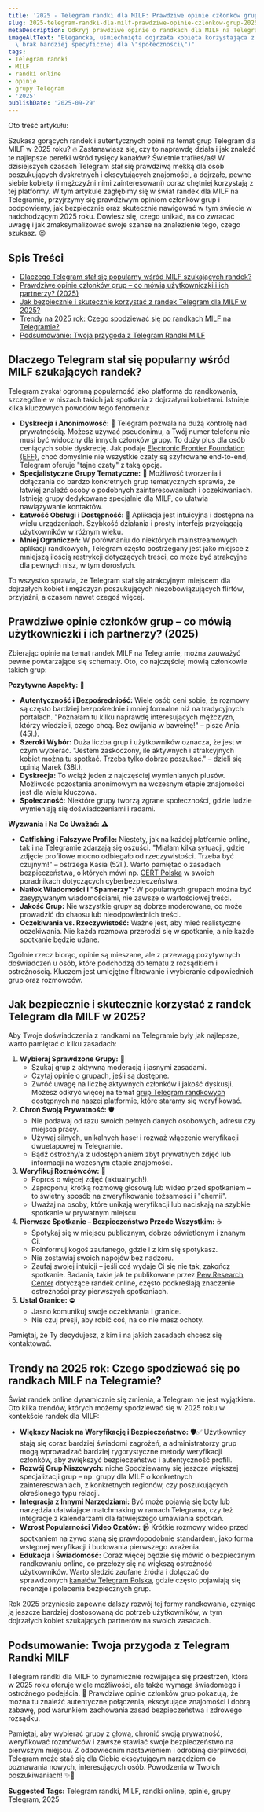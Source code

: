 ```yaml
---
title: '2025 - Telegram randki dla MILF: Prawdziwe opinie członków grup (2025)'
slug: 2025-telegram-randki-dla-milf-prawdziwe-opinie-czlonkow-grup-2025
metaDescription: Odkryj prawdziwe opinie o randkach dla MILF na Telegramie w 2025! Przeczytaj, jak bezpiecznie korzystać z grup, na co uważać i jakie są trendy.
imageAltText: "Elegancka, uśmiechnięta dojrzała kobieta korzystająca z telefonu, symbolizująca randki MILF na Telegramie.\n\n    *   Anchor Text: grup Telegram randkowych\n    *   Target Path: `/randki-telegram`\n*   **Embedded 2:**\n    *   Anchor Text: kanałów Telegram Polska\n    *   Target Path: `/kanaly`\n*   **Additional Suggestion 1:**\n    *   Phrase in article: \"To wszystko sprawia, że Telegram stał się atrakcyjnym miejscem dla dojrzałych kobiet i mężczyzn poszukujących niezobowiązujących flirtów, przyjaźni, a czasem nawet czegoś więcej.\"\n    *   Suggested Anchor Text: niezobowiązujących flirtów\n    *   Suggested Target Path: `/flirt` (lub inna relevantna kategoria/podkategoria dotycząca flirtu)\n*   **Additional Suggestion 2:**\n    *   Phrase in article: \"Niektóre grupy tworzą zgrane społeczności, gdzie ludzie wymieniają się doświadczeniami i radami.\"\n    *   Suggested Anchor Text: zgrane społeczności\n    *   Suggested Target Path: `/grupy` (ogólna kategoria grup, jeśli\
  \ brak bardziej specyficznej dla \"społeczności\")"
tags:
- Telegram randki
- MILF
- randki online
- opinie
- grupy Telegram
- '2025'
publishDate: '2025-09-29'
---
```


Oto treść artykułu:

Szukasz gorących randek i autentycznych opinii na temat grup Telegram dla MILF w 2025 roku? 🔥 Zastanawiasz się, czy to naprawdę działa i jak znaleźć te najlepsze perełki wśród tysięcy kanałów? Świetnie trafiłeś/aś! W dzisiejszych czasach Telegram stał się prawdziwą mekką dla osób poszukujących dyskretnych i ekscytujących znajomości, a dojrzałe, pewne siebie kobiety (i mężczyźni nimi zainteresowani) coraz chętniej korzystają z tej platformy. W tym artykule zagłębimy się w świat randek dla MILF na Telegramie, przyjrzymy się prawdziwym opiniom członków grup i podpowiemy, jak bezpiecznie oraz skutecznie nawigować w tym świecie w nadchodzącym 2025 roku. Dowiesz się, czego unikać, na co zwracać uwagę i jak zmaksymalizować swoje szanse na znalezienie tego, czego szukasz. 😉

## Spis Treści

*   [Dlaczego Telegram stał się popularny wśród MILF szukających randek?](#dlaczego-telegram-stal-sie-popularny-wsrod-milf-szukajacych-randek)
*   [Prawdziwe opinie członków grup – co mówią użytkowniczki i ich partnerzy? (2025)](#prawdziwe-opinie-czlonkow-grup--co-mowia-uzytkowniczki-i-ich-partnerzy-2025)
*   [Jak bezpiecznie i skutecznie korzystać z randek Telegram dla MILF w 2025?](#jak-bezpiecznie-i-skutecznie-korzystac-z-randek-telegram-dla-milf-w-2025)
*   [Trendy na 2025 rok: Czego spodziewać się po randkach MILF na Telegramie?](#trendy-na-2025-rok-czego-spodziewac-sie-po-randkach-milf-na-telegramie)
*   [Podsumowanie: Twoja przygoda z Telegram Randki MILF](#podsumowanie-twoja-przygoda-z-telegram-randki-milf)

## Dlaczego Telegram stał się popularny wśród MILF szukających randek?

Telegram zyskał ogromną popularność jako platforma do randkowania, szczególnie w niszach takich jak spotkania z dojrzałymi kobietami. Istnieje kilka kluczowych powodów tego fenomenu:

*   **Dyskrecja i Anonimowość:** 🤫 Telegram pozwala na dużą kontrolę nad prywatnością. Możesz używać pseudonimu, a Twój numer telefonu nie musi być widoczny dla innych członków grupy. To duży plus dla osób ceniących sobie dyskrecję. Jak podaje [Electronic Frontier Foundation (EFF)](https://www.eff.org/deeplinks/2023/03/telegram-should-make-end-end-encryption-default-all-chats), choć domyślnie nie wszystkie czaty są szyfrowane end-to-end, Telegram oferuje "tajne czaty" z taką opcją.
*   **Specjalistyczne Grupy Tematyczne:** 🎯 Możliwość tworzenia i dołączania do bardzo konkretnych grup tematycznych sprawia, że łatwiej znaleźć osoby o podobnych zainteresowaniach i oczekiwaniach. Istnieją grupy dedykowane specjalnie dla MILF, co ułatwia nawiązywanie kontaktów.
*   **Łatwość Obsługi i Dostępność:** 📱 Aplikacja jest intuicyjna i dostępna na wielu urządzeniach. Szybkość działania i prosty interfejs przyciągają użytkowników w różnym wieku.
*   **Mniej Ograniczeń:** W porównaniu do niektórych mainstreamowych aplikacji randkowych, Telegram często postrzegany jest jako miejsce z mniejszą ilością restrykcji dotyczących treści, co może być atrakcyjne dla pewnych nisz, w tym dorosłych.

To wszystko sprawia, że Telegram stał się atrakcyjnym miejscem dla dojrzałych kobiet i mężczyzn poszukujących niezobowiązujących flirtów, przyjaźni, a czasem nawet czegoś więcej.

## Prawdziwe opinie członków grup – co mówią użytkowniczki i ich partnerzy? (2025)

Zbierając opinie na temat randek MILF na Telegramie, można zauważyć pewne powtarzające się schematy. Oto, co najczęściej mówią członkowie takich grup:

**Pozytywne Aspekty:** 🥰

*   **Autentyczność i Bezpośredniość:** Wiele osób ceni sobie, że rozmowy są często bardziej bezpośrednie i mniej formalne niż na tradycyjnych portalach. "Poznałam tu kilku naprawdę interesujących mężczyzn, którzy wiedzieli, czego chcą. Bez owijania w bawełnę!" – pisze Ania (45l.).
*   **Szeroki Wybór:** Duża liczba grup i użytkowników oznacza, że jest w czym wybierać. "Jestem zaskoczony, ile aktywnych i atrakcyjnych kobiet można tu spotkać. Trzeba tylko dobrze poszukać." – dzieli się opinią Marek (38l.).
*   **Dyskrecja:** To wciąż jeden z najczęściej wymienianych plusów. Możliwość pozostania anonimowym na wczesnym etapie znajomości jest dla wielu kluczowa.
*   **Społeczność:** Niektóre grupy tworzą zgrane społeczności, gdzie ludzie wymieniają się doświadczeniami i radami.

**Wyzwania i Na Co Uważać:** ⚠️

*   **Catfishing i Fałszywe Profile:** Niestety, jak na każdej platformie online, tak i na Telegramie zdarzają się oszuści. "Miałam kilka sytuacji, gdzie zdjęcie profilowe mocno odbiegało od rzeczywistości. Trzeba być czujnym!" – ostrzega Kasia (52l.). Warto pamiętać o zasadach bezpieczeństwa, o których mówi np. [CERT Polska](https://www.cert.pl/ouch/) w swoich poradnikach dotyczących cyberbezpieczeństwa.
*   **Natłok Wiadomości i "Spamerzy":** W popularnych grupach można być zasypywanym wiadomościami, nie zawsze o wartościowej treści.
*   **Jakość Grup:** Nie wszystkie grupy są dobrze moderowane, co może prowadzić do chaosu lub nieodpowiednich treści.
*   **Oczekiwania vs. Rzeczywistość:** Ważne jest, aby mieć realistyczne oczekiwania. Nie każda rozmowa przerodzi się w spotkanie, a nie każde spotkanie będzie udane.

Ogólnie rzecz biorąc, opinie są mieszane, ale z przewagą pozytywnych doświadczeń u osób, które podchodzą do tematu z rozsądkiem i ostrożnością. Kluczem jest umiejętne filtrowanie i wybieranie odpowiednich grup oraz rozmówców.

## Jak bezpiecznie i skutecznie korzystać z randek Telegram dla MILF w 2025?

Aby Twoje doświadczenia z randkami na Telegramie były jak najlepsze, warto pamiętać o kilku zasadach:

1.  **Wybieraj Sprawdzone Grupy:** 🧐
    *   Szukaj grup z aktywną moderacją i jasnymi zasadami.
    *   Czytaj opinie o grupach, jeśli są dostępne.
    *   Zwróć uwagę na liczbę aktywnych członków i jakość dyskusji. Możesz odkryć więcej na temat [grup Telegram randkowych](/randki-telegram) dostępnych na naszej platformie, które staramy się weryfikować.
2.  **Chroń Swoją Prywatność:** 🛡️
    *   Nie podawaj od razu swoich pełnych danych osobowych, adresu czy miejsca pracy.
    *   Używaj silnych, unikalnych haseł i rozważ włączenie weryfikacji dwuetapowej w Telegramie.
    *   Bądź ostrożny/a z udostępnianiem zbyt prywatnych zdjęć lub informacji na wczesnym etapie znajomości.
3.  **Weryfikuj Rozmówców:** 🤔
    *   Poproś o więcej zdjęć (aktualnych!).
    *   Zaproponuj krótką rozmowę głosową lub wideo przed spotkaniem – to świetny sposób na zweryfikowanie tożsamości i "chemii".
    *   Uważaj na osoby, które unikają weryfikacji lub naciskają na szybkie spotkanie w prywatnym miejscu.
4.  **Pierwsze Spotkanie – Bezpieczeństwo Przede Wszystkim:** ☕
    *   Spotykaj się w miejscu publicznym, dobrze oświetlonym i znanym Ci.
    *   Poinformuj kogoś zaufanego, gdzie i z kim się spotykasz.
    *   Nie zostawiaj swoich napojów bez nadzoru.
    *   Zaufaj swojej intuicji – jeśli coś wydaje Ci się nie tak, zakończ spotkanie. Badania, takie jak te publikowane przez [Pew Research Center](https://www.pewresearch.org/internet/2023/02/01/the-virtues-and-downsides-of-online-dating/) dotyczące randek online, często podkreślają znaczenie ostrożności przy pierwszych spotkaniach.
5.  **Ustal Granice:** ⛔
    *   Jasno komunikuj swoje oczekiwania i granice.
    *   Nie czuj presji, aby robić coś, na co nie masz ochoty.

Pamiętaj, że Ty decydujesz, z kim i na jakich zasadach chcesz się kontaktować.

## Trendy na 2025 rok: Czego spodziewać się po randkach MILF na Telegramie?

Świat randek online dynamicznie się zmienia, a Telegram nie jest wyjątkiem. Oto kilka trendów, których możemy spodziewać się w 2025 roku w kontekście randek dla MILF:

*   **Większy Nacisk na Weryfikację i Bezpieczeństwo:** 🛡️✅ Użytkownicy stają się coraz bardziej świadomi zagrożeń, a administratorzy grup mogą wprowadzać bardziej rygorystyczne metody weryfikacji członków, aby zwiększyć bezpieczeństwo i autentyczność profili.
*   **Rozwój Grup Niszowych:**  niche Spodziewamy się jeszcze większej specjalizacji grup – np. grupy dla MILF o konkretnych zainteresowaniach, z konkretnych regionów, czy poszukujących określonego typu relacji.
*   **Integracja z Innymi Narzędziami:** Być może pojawią się boty lub narzędzia ułatwiające matchmaking w ramach Telegrama, czy też integracje z kalendarzami dla łatwiejszego umawiania spotkań.
*   **Wzrost Popularności Video Czatów:** 📹 Krótkie rozmowy wideo przed spotkaniem na żywo staną się prawdopodobnie standardem, jako forma wstępnej weryfikacji i budowania pierwszego wrażenia.
*   **Edukacja i Świadomość:** Coraz więcej będzie się mówić o bezpiecznym randkowaniu online, co przełoży się na większą ostrożność użytkowników. Warto śledzić zaufane źródła i dołączać do sprawdzonych [kanałów Telegram Polska](/kanaly), gdzie często pojawiają się recenzje i polecenia bezpiecznych grup.

Rok 2025 przyniesie zapewne dalszy rozwój tej formy randkowania, czyniąc ją jeszcze bardziej dostosowaną do potrzeb użytkowników, w tym dojrzałych kobiet szukających partnerów na swoich zasadach.

## Podsumowanie: Twoja przygoda z Telegram Randki MILF

Telegram randki dla MILF to dynamicznie rozwijająca się przestrzeń, która w 2025 roku oferuje wiele możliwości, ale także wymaga świadomego i ostrożnego podejścia. 🌟 Prawdziwe opinie członków grup pokazują, że można tu znaleźć autentyczne połączenia, ekscytujące znajomości i dobrą zabawę, pod warunkiem zachowania zasad bezpieczeństwa i zdrowego rozsądku.

Pamiętaj, aby wybierać grupy z głową, chronić swoją prywatność, weryfikować rozmówców i zawsze stawiać swoje bezpieczeństwo na pierwszym miejscu. Z odpowiednim nastawieniem i odrobiną cierpliwości, Telegram może stać się dla Ciebie ekscytującym narzędziem do poznawania nowych, interesujących osób. Powodzenia w Twoich poszukiwaniach! ✨💖




**Suggested Tags:**
Telegram randki, MILF, randki online, opinie, grupy Telegram, 2025
